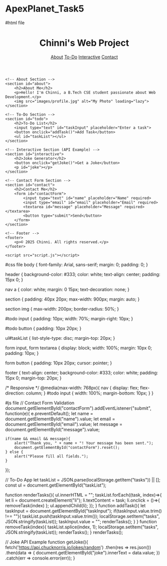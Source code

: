# ApexPlanet_Task5
#html file
<!DOCTYPE html>
<html lang="en">
<head>
    <meta charset="UTF-8">
    <meta name="viewport" content="width=device-width, initial-scale=1.0">
    <title>Chinni's All-in-One Web Project</title>
    <link rel="stylesheet" href="style.css">
</head>
<body>
    <!-- Header -->
    <header>
        <h1>Chinni's Web Project</h1>
        <nav>
            <a href="#about">About</a>
            <a href="#todo">To-Do</a>
            <a href="#interactive">Interactive</a>
            <a href="#contact">Contact</a>
        </nav>
    </header>

    <!-- About Section -->
    <section id="about">
        <h2>About Me</h2>
        <p>Hello! I'm Chinni, a B.Tech CSE student passionate about Web Development.</p>
        <img src="images/profile.jpg" alt="My Photo" loading="lazy">
    </section>

    <!-- To-Do Section -->
    <section id="todo">
        <h2>To-Do List</h2>
        <input type="text" id="taskInput" placeholder="Enter a task">
        <button onclick="addTask()">Add Task</button>
        <ul id="taskList"></ul>
    </section>

    <!-- Interactive Section (API Example) -->
    <section id="interactive">
        <h2>Joke Generator</h2>
        <button onclick="getJoke()">Get a Joke</button>
        <p id="joke"></p>
    </section>

    <!-- Contact Form Section -->
    <section id="contact">
        <h2>Contact Me</h2>
        <form id="contactForm">
            <input type="text" id="name" placeholder="Name" required>
            <input type="email" id="email" placeholder="Email" required>
            <textarea id="message" placeholder="Message" required></textarea>
            <button type="submit">Send</button>
        </form>
    </section>

    <!-- Footer -->
    <footer>
        <p>© 2025 Chinni. All rights reserved.</p>
    </footer>

    <script src="script.js"></script>
</body>
</html>

#css file
body {
    font-family: Arial, sans-serif;
    margin: 0;
    padding: 0;
}

header {
    background-color: #333;
    color: white;
    text-align: center;
    padding: 15px 0;
}

nav a {
    color: white;
    margin: 0 15px;
    text-decoration: none;
}

section {
    padding: 40px 20px;
    max-width: 900px;
    margin: auto;
}

section img {
    max-width: 200px;
    border-radius: 50%;
}

#todo input {
    padding: 10px;
    width: 70%;
    margin-right: 10px;
}

#todo button {
    padding: 10px 20px;
}

ul#taskList {
    list-style-type: disc;
    margin-top: 20px;
}

form input, form textarea {
    display: block;
    width: 100%;
    margin: 10px 0;
    padding: 10px;
}

form button {
    padding: 10px 20px;
    cursor: pointer;
}

footer {
    text-align: center;
    background-color: #333;
    color: white;
    padding: 15px 0;
    margin-top: 20px;
}

/* Responsive */
@media(max-width: 768px){
    nav {
        display: flex;
        flex-direction: column;
    }
    #todo input {
        width: 100%;
        margin-bottom: 10px;
    }
}

#js file
// Contact Form Validation
document.getElementById("contactForm").addEventListener("submit", function(e){
    e.preventDefault();
    let name = document.getElementById("name").value;
    let email = document.getElementById("email").value;
    let message = document.getElementById("message").value;

    if(name && email && message){
        alert("Thank you, " + name + "! Your message has been sent.");
        document.getElementById("contactForm").reset();
    } else {
        alert("Please fill all fields.");
    }
});

// To-Do App
let taskList = JSON.parse(localStorage.getItem("tasks")) || [];
const ul = document.getElementById("taskList");

function renderTasks(){
    ul.innerHTML = "";
    taskList.forEach((task, index)=>{
        let li = document.createElement("li");
        li.textContent = task;
        li.onclick = ()=>{ removeTask(index) };
        ul.appendChild(li);
    });
}
function addTask(){
    let taskInput = document.getElementById("taskInput");
    if(taskInput.value.trim() !== ""){
        taskList.push(taskInput.value.trim());
        localStorage.setItem("tasks", JSON.stringify(taskList));
        taskInput.value = "";
        renderTasks();
    }
}
function removeTask(index){
    taskList.splice(index, 1);
    localStorage.setItem("tasks", JSON.stringify(taskList));
    renderTasks();
}
renderTasks();

// Joke API Example
function getJoke(){
    fetch('https://api.chucknorris.io/jokes/random')
    .then(res => res.json())
    .then(data => {
        document.getElementById("joke").innerText = data.value;
    })
    .catch(err => console.error(err));
}
